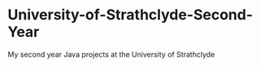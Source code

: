 # University-of-Strathclyde-Second-Year
My second year Java projects at the University of Strathclyde
